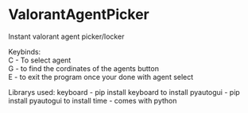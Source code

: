 # ValorantAgentPicker
Instant valorant agent picker/locker

Keybinds:                                      
C - To select agent                     
G - to find the cordinates of the agents button                                                         
E - to exit the program once your done with agent select                                                         

Librarys used:
keyboard - pip install keyboard to install
pyautogui - pip install pyautogui to install
time - comes with python
